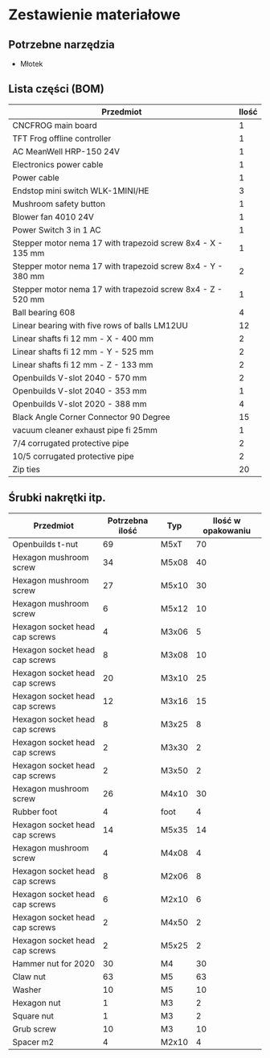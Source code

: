 # Zestawienie materiałowe

## Potrzebne narzędzia

* Młotek

## Lista części (BOM)

|Przedmiot|Ilość|
|-----------------------------|------|
|CNCFROG main board| 1|
|TFT Frog offline controller| 1|
|AC MeanWell HRP-150 24V| 1|
|Electronics power cable| 1|
|Power cable| 1|
|Endstop mini switch WLK-1MINI/HE| 3|
|Mushroom safety button| 1|
|Blower fan 4010 24V| 1|
|Power Switch 3 in 1 AC| 1|
|Stepper motor nema 17 with trapezoid screw 8x4 - X - 135 mm| 1|
|Stepper motor nema 17 with trapezoid screw 8x4 - Y - 380 mm| 2|
|Stepper motor nema 17  with trapezoid screw 8x4 - Z - 520 mm| 1|
|Ball bearing 608| 4|
|Linear bearing with five rows of balls LM12UU| 12|
|Linear shafts fi 12 mm - X - 400 mm| 2|
|Linear shafts fi 12 mm - Y - 525 mm| 2|
|Linear shafts fi 12 mm - Z - 133 mm| 2|
|Openbuilds V-slot 2040 - 570 mm| 2|
|Openbuilds V-slot 2040 - 353 mm| 1|
|Openbuilds V-slot 2020 - 388 mm| 4|
|Black Angle Corner Connector 90 Degree| 15|
|vacuum cleaner exhaust pipe fi 25mm| 1|
|7/4 corrugated protective pipe | 2|
|10/5 corrugated protective pipe | 2|
|Zip ties| 20|

## Śrubki nakrętki itp.
|Przedmiot|Potrzebna ilość|Typ|Ilość w opakowaniu
|-----------------------------|------|------|------|
|Openbuilds t-nut | 69 | M5xT | 70 |
|Hexagon mushroom screw | 34 | M5x08 | 40 |
|Hexagon mushroom screw | 27 | M5x10 | 30 |
|Hexagon mushroom screw | 6 | M5x12 | 10 |
|Hexagon socket head cap screws | 4 | M3x06 | 5 |
|Hexagon socket head cap screws | 8 | M3x08 | 10 |
|Hexagon socket head cap screws | 20 | M3x10 | 25 |
|Hexagon socket head cap screws | 12 | M3x16 | 15 |
|Hexagon socket head cap screws | 8 | M3x25 | 8 |
|Hexagon socket head cap screws | 2 | M3x30 | 2 |
|Hexagon socket head cap screws | 2 | M3x50 | 2 |
|Hexagon mushroom screw | 26 | M4x10 | 30 |
|Rubber foot | 4 | foot  | 4 |
|Hexagon socket head cap screws | 14 | M5x35 | 14 |
|Hexagon mushroom screw | 4 | M4x08 | 4 |
|Hexagon socket head cap screws | 8 | M2x06 | 8 |
|Hexagon socket head cap screws | 6 | M2x10 | 6 |
|Hexagon socket head cap screws | 2 | M4x50 | 2 |
|Hexagon socket head cap screws | 2 | M5x25 | 2 |
|Hammer nut for 2020 | 30 | M4 | 30 |
|Claw nut | 63 | M5 | 63 |
|Washer | 10 | M5 | 10 |
|Hexagon nut | 1 | M3 | 2 |
|Square nut | 1 | M3 | 2 |
|Grub screw | 10 | M3 | 10 |
|Spacer m2 | 4 | M2x10 | 4 |
